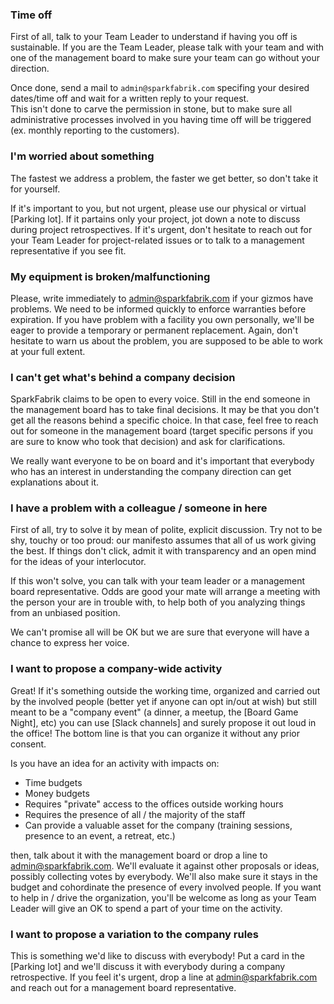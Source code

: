 ### Time off

First of all, talk to your Team Leader to understand if having you off is sustainable.
If you are the Team Leader, please talk with your team and with one of the management board to make sure your team can go without your direction.

Once done, send a mail to `admin@sparkfabrik.com` specifing your desired dates/time off and wait for a written reply to your request.  
This isn't done to carve the permission in stone, but to make sure all administrative processes involved in you having time off will be triggered (ex. monthly reporting to the customers).

### I'm worried about something

The fastest we address a problem, the faster we get better, so don't take it for yourself.

If it's important to you, but not urgent, please use our physical or virtual [Parking lot]. If it partains only your project, jot down a note to discuss during project retrospectives.
If it's urgent, don't hesitate to reach out for your Team Leader for project-related issues or to talk to a management representative if you see fit.


### My equipment is broken/malfunctioning

Please, write immediately to admin@sparkfabrik.com if your gizmos have problems. We need to be informed quickly to enforce warranties before expiration.
If you have problem with a facility you own personally, we'll be eager to provide a temporary or permanent replacement. Again, don't hesitate to warn us about the problem, you are supposed to be able to work at your full extent.

### I can't get what's behind a company decision

SparkFabrik claims to be open to every voice. Still in the end someone in the management board has to take final decisions. It may be that you don't get all the reasons behind a specific choice. In that case, feel free to reach out for someone in the management board (target specific persons if you are sure to know who took that decision) and ask for clarifications.

We really want everyone to be on board and it's important that everybody who has an interest in understanding the company direction can get explanations about it.

### I have a problem with a colleague / someone in here

First of all, try to solve it by mean of polite, explicit discussion. Try not to be shy, touchy or too proud: our manifesto assumes that all of us work giving the best. If things don't click, admit it with transparency and an open mind for the ideas of your interlocutor.

If this won't solve, you can talk with your team leader or a management board representative. Odds are good your mate will arrange a meeting with the person your are in trouble with, to help both of you analyzing things from an unbiased position.

We can't promise all will be OK but we are sure that everyone will have a chance to express her voice.

### I want to propose a company-wide activity

Great! If it's something outside the working time, organized and carried out by the involved people (better yet if anyone can opt in/out at wish) but still meant to be a "company event" (a dinner, a meetup, the [Board Game Night], etc) you can use [Slack channels] and surely propose it out loud in the office! The bottom line is that you can organize it without any prior consent.

Is you have an idea for an activity with impacts on:

* Time budgets
* Money budgets
* Requires "private" access to the offices outside working hours
* Requires the presence of all / the majority of the staff
* Can provide a valuable asset for the company (training sessions, presence to an event, a retreat, etc.)

then, talk about it with the management board or drop a line to admin@sparkfabrik.com. We'll evaluate it against other proposals or ideas, possibly collecting votes by everybody. We'll also make sure it stays in the budget and cohordinate the presence of every involved people. If you want to help in / drive the organization, you'll be welcome as long as your Team Leader will give an OK to spend a part of your time on the activity.

### I want to propose a variation to the company rules

This is something we'd like to discuss with everybody! Put a card in the [Parking lot] and we'll discuss it with everybody during a company retrospective. If you feel it's urgent, drop a line at admin@sparkfabrik.com and reach out for a management board representative.
